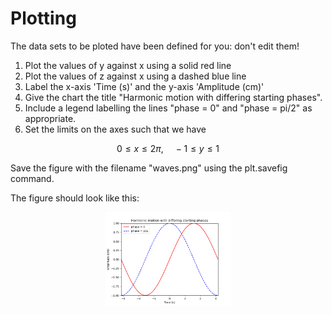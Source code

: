# Plotting 

The data sets to be ploted have been defined for you: don't edit them!

1. Plot the values of y against x using a solid red line
2. Plot the values of z against x using a dashed blue line
3. Label the x-axis 'Time (s)' and the y-axis 'Amplitude (cm)' 
4. Give the chart the title "Harmonic motion with differing starting phases".
5. Include a legend labelling the lines "phase = 0" and "phase = pi/2" as appropriate.
6. Set the limits on the axes such that we have 

$$ 0 \leq x \leq 2\pi,  \quad -1 \leq y \leq 1$$

Save the figure with the filename "waves.png" using the plt.savefig command. 

The figure should look like this:

<center><img src="https://raw.githubusercontent.com/autofeedback-exercises/exercises/testpip/MTH1025/intro/Plotting/waves.png" height=150 /></center>

